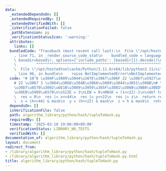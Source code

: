 ```yaml
---
data:
  _extendedDependsOn: []
  _extendedRequiredBy: []
  _extendedVerifiedWith: []
  _isVerificationFailed: false
  _pathExtension: py
  _verificationStatusIcon: ':warning:'
  attributes:
    links: []
  bundledCode: "Traceback (most recent call last):\n  File \"/opt/hostedtoolcache/Python/3.11.0/x64/lib/python3.11/site-packages/onlinejudge_verify/documentation/build.py\"\
    , line 71, in _render_source_code_stat\n    bundled_code = language.bundle(stat.path,\
    \ basedir=basedir, options={'include_paths': [basedir]}).decode()\n          \
    \         ^^^^^^^^^^^^^^^^^^^^^^^^^^^^^^^^^^^^^^^^^^^^^^^^^^^^^^^^^^^^^^^^^^^^^^^^^^^^^^^^^\n\
    \  File \"/opt/hostedtoolcache/Python/3.11.0/x64/lib/python3.11/site-packages/onlinejudge_verify/languages/python.py\"\
    , line 96, in bundle\n    raise NotImplementedError\nNotImplementedError\n"
  code: "# 10^6 \u304F\u3089\u3044\u307E\u3067\u306F 22 \u3067\u5927\u4E08\u592B\n\
    # 22 \u3067 3 \u3064\u3068\u304B\u306A\u3089\u3044\u3051\u308B\n# \u30BF\u30A4\
    \u30D7\u6570\u3092\u6E1B\u3089\u3059\u305F\u3081\u306B\u30B0\u30ED\u30FC\u30D0\
    \u30EB\u5909\u6570\n\nSIZE = 3\nLEN = 0\nMASK = (1<<22)-1\n\ndef to_hash(x,y,z):\n\
    \  res = 0\n  res |= x<<44\n  res |= y<<22\n  res |= z\n  return res\n\ndef rev(h):\n\
    \  x = (h>>44) & mask\n  y = (h>>22) & mask\n  z = h & mask\n  return x,y,z"
  dependsOn: []
  isVerificationFile: false
  path: algorithm_library/python/hash/tupleToHash.py
  requiredBy: []
  timestamp: '2025-03-18 19:06:00+09:00'
  verificationStatus: LIBRARY_NO_TESTS
  verifiedWith: []
documentation_of: algorithm_library/python/hash/tupleToHash.py
layout: document
redirect_from:
- /library/algorithm_library/python/hash/tupleToHash.py
- /library/algorithm_library/python/hash/tupleToHash.py.html
title: algorithm_library/python/hash/tupleToHash.py
---
```

